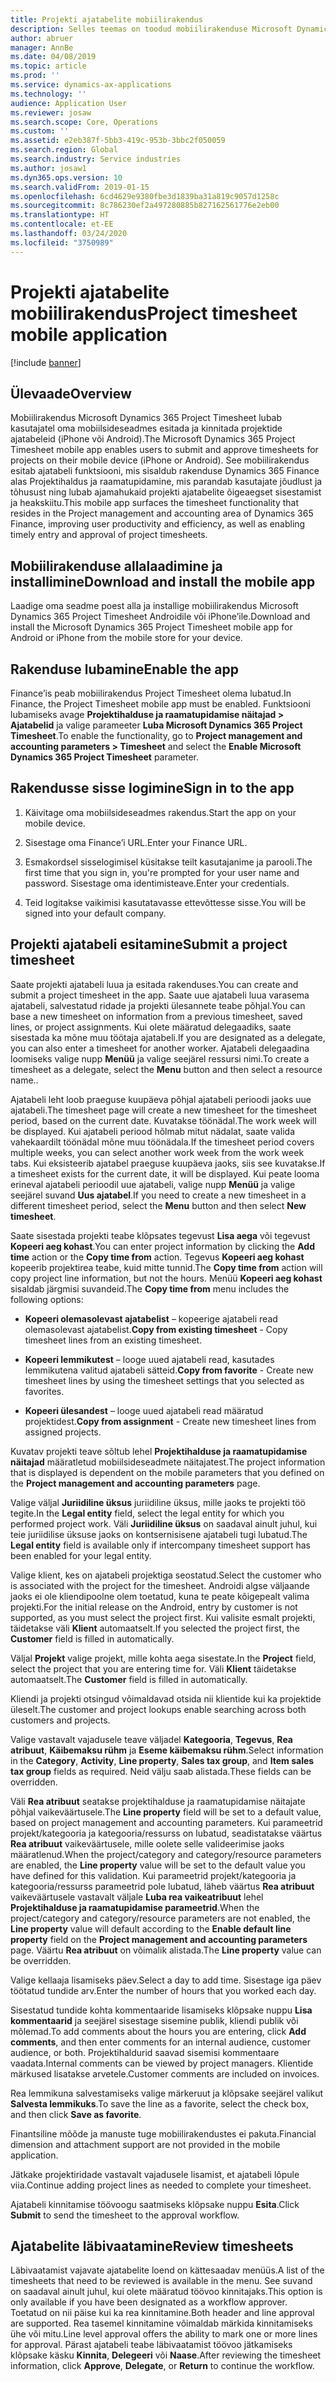 ```yaml
---
title: Projekti ajatabelite mobiilirakendus
description: Selles teemas on toodud mobiilirakenduse Microsoft Dynamics 365 Project Timesheet teave. Mobiilirakendus Project Timesheet lubab kasutajatel oma mobiilsideseadmes esitada ja kinnitada projektide ajatabeleid.
author: abruer
manager: AnnBe
ms.date: 04/08/2019
ms.topic: article
ms.prod: ''
ms.service: dynamics-ax-applications
ms.technology: ''
audience: Application User
ms.reviewer: josaw
ms.search.scope: Core, Operations
ms.custom: ''
ms.assetid: e2eb387f-5bb3-419c-953b-3bbc2f050059
ms.search.region: Global
ms.search.industry: Service industries
ms.author: josaw1
ms.dyn365.ops.version: 10
ms.search.validFrom: 2019-01-15
ms.openlocfilehash: 6cd4629e9380fbe3d1839ba31a819c9057d1258c
ms.sourcegitcommit: 8c786230ef2a497280885b827162561776e2eb00
ms.translationtype: HT
ms.contentlocale: et-EE
ms.lasthandoff: 03/24/2020
ms.locfileid: "3750989"
---
```

# <a name="project-timesheet-mobile-application"></a><span data-ttu-id="a02be-104">Projekti ajatabelite mobiilirakendus</span><span class="sxs-lookup"><span data-stu-id="a02be-104">Project timesheet mobile application</span></span>

[!include [banner](../includes/banner.md)]

## <a name="overview"></a><span data-ttu-id="a02be-105">Ülevaade</span><span class="sxs-lookup"><span data-stu-id="a02be-105">Overview</span></span>

<span data-ttu-id="a02be-106">Mobiilirakendus Microsoft Dynamics 365 Project Timesheet lubab kasutajatel oma mobiilsideseadmes esitada ja kinnitada projektide ajatabeleid (iPhone või Android).</span><span class="sxs-lookup"><span data-stu-id="a02be-106">The Microsoft Dynamics 365 Project Timesheet mobile app enables users to submit and approve timesheets for projects on their mobile device (iPhone or Android).</span></span> <span data-ttu-id="a02be-107">See mobiilirakendus esitab ajatabeli funktsiooni, mis sisaldub rakenduse Dynamics 365 Finance alas Projektihaldus ja raamatupidamine, mis parandab kasutajate jõudlust ja tõhusust ning lubab ajamahukaid projekti ajatabelite õigeaegset sisestamist ja heakskiitu.</span><span class="sxs-lookup"><span data-stu-id="a02be-107">This mobile app surfaces the timesheet functionality that resides in the Project management and accounting area of Dynamics 365 Finance, improving user productivity and efficiency, as well as enabling timely entry and approval of project timesheets.</span></span>

## <a name="download-and-install-the-mobile-app"></a><span data-ttu-id="a02be-108">Mobiilirakenduse allalaadimine ja installimine</span><span class="sxs-lookup"><span data-stu-id="a02be-108">Download and install the mobile app</span></span>

<span data-ttu-id="a02be-109">Laadige oma seadme poest alla ja installige mobiilirakendus Microsoft Dynamics 365 Project Timesheet Androidile või iPhone’ile.</span><span class="sxs-lookup"><span data-stu-id="a02be-109">Download and install the Microsoft Dynamics 365 Project Timesheet mobile app for Android or iPhone from the mobile store for your device.</span></span>

## <a name="enable-the-app"></a><span data-ttu-id="a02be-110">Rakenduse lubamine</span><span class="sxs-lookup"><span data-stu-id="a02be-110">Enable the app</span></span> 

<span data-ttu-id="a02be-111">Finance’is peab mobiilirakendus Project Timesheet olema lubatud.</span><span class="sxs-lookup"><span data-stu-id="a02be-111">In Finance, the Project Timesheet mobile app must be enabled.</span></span> <span data-ttu-id="a02be-112">Funktsiooni lubamiseks avage **Projektihalduse ja raamatupidamise näitajad \> Ajatabelid** ja valige parameeter **Luba Microsoft Dynamics 365 Project Timesheet**.</span><span class="sxs-lookup"><span data-stu-id="a02be-112">To enable the functionality, go to **Project management and accounting parameters \> Timesheet** and select the **Enable Microsoft Dynamics 365 Project Timesheet** parameter.</span></span>

## <a name="sign-in-to-the-app"></a><span data-ttu-id="a02be-113">Rakendusse sisse logimine</span><span class="sxs-lookup"><span data-stu-id="a02be-113">Sign in to the app</span></span>

1.  <span data-ttu-id="a02be-114">Käivitage oma mobiilsideseadmes rakendus.</span><span class="sxs-lookup"><span data-stu-id="a02be-114">Start the app on your mobile device.</span></span>

2.  <span data-ttu-id="a02be-115">Sisestage oma Finance’i URL.</span><span class="sxs-lookup"><span data-stu-id="a02be-115">Enter your Finance URL.</span></span>

3.  <span data-ttu-id="a02be-116">Esmakordsel sisselogimisel küsitakse teilt kasutajanime ja parooli.</span><span class="sxs-lookup"><span data-stu-id="a02be-116">The first time that you sign in, you're prompted for your user name and password.</span></span> <span data-ttu-id="a02be-117">Sisestage oma identimisteave.</span><span class="sxs-lookup"><span data-stu-id="a02be-117">Enter your credentials.</span></span>

4.  <span data-ttu-id="a02be-118">Teid logitakse vaikimisi kasutatavasse ettevõttesse sisse.</span><span class="sxs-lookup"><span data-stu-id="a02be-118">You will be signed into your default company.</span></span>

## <a name="submit-a-project-timesheet"></a><span data-ttu-id="a02be-119">Projekti ajatabeli esitamine</span><span class="sxs-lookup"><span data-stu-id="a02be-119">Submit a project timesheet</span></span>

<span data-ttu-id="a02be-120">Saate projekti ajatabeli luua ja esitada rakenduses.</span><span class="sxs-lookup"><span data-stu-id="a02be-120">You can create and submit a project timesheet in the app.</span></span> <span data-ttu-id="a02be-121">Saate uue ajatabeli luua varasema ajatabeli, salvestatud ridade ja projekti ülesannete teabe põhjal.</span><span class="sxs-lookup"><span data-stu-id="a02be-121">You can base a new timesheet on information from a previous timesheet, saved lines, or project assignments.</span></span> <span data-ttu-id="a02be-122">Kui olete määratud delegaadiks, saate sisestada ka mõne muu töötaja ajatabeli.</span><span class="sxs-lookup"><span data-stu-id="a02be-122">If you are designated as a delegate, you can also enter a timesheet for another worker.</span></span> <span data-ttu-id="a02be-123">Ajatabeli delegaadina loomiseks valige nupp **Menüü** ja valige seejärel ressursi nimi.</span><span class="sxs-lookup"><span data-stu-id="a02be-123">To create a timesheet as a delegate, select the **Menu** button and then select a resource name..</span></span>

<span data-ttu-id="a02be-124">Ajatabeli leht loob praeguse kuupäeva põhjal ajatabeli perioodi jaoks uue ajatabeli.</span><span class="sxs-lookup"><span data-stu-id="a02be-124">The timesheet page will create a new timesheet for the timesheet period, based on the current date.</span></span> <span data-ttu-id="a02be-125">Kuvatakse töönädal.</span><span class="sxs-lookup"><span data-stu-id="a02be-125">The work week will be displayed.</span></span> <span data-ttu-id="a02be-126">Kui ajatabeli periood hõlmab mitut nädalat, saate valida vahekaardilt töönädal mõne muu töönädala.</span><span class="sxs-lookup"><span data-stu-id="a02be-126">If the timesheet period covers multiple weeks, you can select another work week from the work week tabs.</span></span>
<span data-ttu-id="a02be-127">Kui eksisteerib ajatabel praeguse kuupäeva jaoks, siis see kuvatakse.</span><span class="sxs-lookup"><span data-stu-id="a02be-127">If a timesheet exists for the current date, it will be displayed.</span></span> <span data-ttu-id="a02be-128">Kui peate looma erineval ajatabeli perioodil uue ajatabeli, valige nupp **Menüü** ja valige seejärel suvand **Uus ajatabel**.</span><span class="sxs-lookup"><span data-stu-id="a02be-128">If you need to create a new timesheet in a different timesheet period, select the **Menu** button and then select **New timesheet**.</span></span>

<span data-ttu-id="a02be-129">Saate sisestada projekti teabe klõpsates tegevust **Lisa aega** või tegevust **Kopeeri aeg kohast**.</span><span class="sxs-lookup"><span data-stu-id="a02be-129">You can enter project information by clicking the **Add time** action or the **Copy time from** action.</span></span> <span data-ttu-id="a02be-130">Tegevus **Kopeeri aeg kohast** kopeerib projektirea teabe, kuid mitte tunnid.</span><span class="sxs-lookup"><span data-stu-id="a02be-130">The **Copy time from** action will copy project line information, but not the hours.</span></span> <span data-ttu-id="a02be-131">Menüü **Kopeeri aeg kohast** sisaldab järgmisi suvandeid.</span><span class="sxs-lookup"><span data-stu-id="a02be-131">The **Copy time from** menu includes the following options:</span></span>

- <span data-ttu-id="a02be-132">**Kopeeri olemasolevast ajatabelist** – kopeerige ajatabeli read olemasolevast ajatabelist.</span><span class="sxs-lookup"><span data-stu-id="a02be-132">**Copy from existing timesheet** - Copy timesheet lines from an existing timesheet.</span></span>

- <span data-ttu-id="a02be-133">**Kopeeri lemmikutest** – looge uued ajatabeli read, kasutades lemmikutena valitud ajatabeli sätteid.</span><span class="sxs-lookup"><span data-stu-id="a02be-133">**Copy from favorite** - Create new timesheet lines by using the timesheet settings that you selected as favorites.</span></span>

- <span data-ttu-id="a02be-134">**Kopeeri ülesandest** – looge uued ajatabeli read määratud projektidest.</span><span class="sxs-lookup"><span data-stu-id="a02be-134">**Copy from assignment** - Create new timesheet lines from assigned projects.</span></span>

<span data-ttu-id="a02be-135">Kuvatav projekti teave sõltub lehel **Projektihalduse ja raamatupidamise näitajad** määratletud mobiilsideseadmete näitajatest.</span><span class="sxs-lookup"><span data-stu-id="a02be-135">The project information that is displayed is dependent on the mobile parameters that you defined on the **Project management and accounting parameters** page.</span></span>

<span data-ttu-id="a02be-136">Valige väljal **Juriidiline üksus** juriidiline üksus, mille jaoks te projekti töö tegite.</span><span class="sxs-lookup"><span data-stu-id="a02be-136">In the **Legal entity** field, select the legal entity for which you performed project work.</span></span> <span data-ttu-id="a02be-137">Väli **Juriidiline üksus** on saadaval ainult juhul, kui teie juriidilise üksuse jaoks on kontsernisisene ajatabeli tugi lubatud.</span><span class="sxs-lookup"><span data-stu-id="a02be-137">The **Legal entity** field is available only if intercompany timesheet support has been enabled for your legal entity.</span></span>

<span data-ttu-id="a02be-138">Valige klient, kes on ajatabeli projektiga seostatud.</span><span class="sxs-lookup"><span data-stu-id="a02be-138">Select the customer who is associated with the project for the timesheet.</span></span> <span data-ttu-id="a02be-139">Androidi algse väljaande jaoks ei ole kliendipoolne olem toetatud, kuna te peate kõigepealt valima projekti.</span><span class="sxs-lookup"><span data-stu-id="a02be-139">For the initial release on the Android, entry by customer is not supported, as you must select the project first.</span></span> <span data-ttu-id="a02be-140">Kui valisite esmalt projekti, täidetakse väli **Klient** automaatselt.</span><span class="sxs-lookup"><span data-stu-id="a02be-140">If you selected the project first, the **Customer** field is filled in automatically.</span></span>

<span data-ttu-id="a02be-141">Väljal **Projekt** valige projekt, mille kohta aega sisestate.</span><span class="sxs-lookup"><span data-stu-id="a02be-141">In the **Project** field, select the project that you are entering time for.</span></span> <span data-ttu-id="a02be-142">Väli **Klient** täidetakse automaatselt.</span><span class="sxs-lookup"><span data-stu-id="a02be-142">The **Customer** field is filled in automatically.</span></span>

<span data-ttu-id="a02be-143">Kliendi ja projekti otsingud võimaldavad otsida nii klientide kui ka projektide üleselt.</span><span class="sxs-lookup"><span data-stu-id="a02be-143">The customer and project lookups enable searching across both customers and projects.</span></span>

<span data-ttu-id="a02be-144">Valige vastavalt vajadusele teave väljadel **Kategooria**, **Tegevus**, **Rea atribuut**, **Käibemaksu rühm** ja **Eseme käibemaksu rühm**.</span><span class="sxs-lookup"><span data-stu-id="a02be-144">Select information in the **Category**, **Activity**, **Line property**, **Sales tax group**, and **Item sales tax group** fields as required.</span></span> <span data-ttu-id="a02be-145">Neid välju saab alistada.</span><span class="sxs-lookup"><span data-stu-id="a02be-145">These fields can be overridden.</span></span>

<span data-ttu-id="a02be-146">Väli **Rea atribuut** seatakse projektihalduse ja raamatupidamise näitajate põhjal vaikeväärtusele.</span><span class="sxs-lookup"><span data-stu-id="a02be-146">The **Line property** field will be set to a default value, based on project management and accounting parameters.</span></span> <span data-ttu-id="a02be-147">Kui parameetrid projekt/kategooria ja kategooria/ressurss on lubatud, seadistatakse väärtus **Rea atribuut** vaikeväärtusele, mille oolete selle valideerimise jaoks määratlenud.</span><span class="sxs-lookup"><span data-stu-id="a02be-147">When the project/category and category/resource parameters are enabled, the **Line property** value will be set to the default value you have defined for this validation.</span></span> <span data-ttu-id="a02be-148">Kui parameetrid projekt/kategooria ja kategooria/ressurss parameetrid pole lubatud, läheb väärtus **Rea atribuut** vaikeväärtusele vastavalt väljale **Luba rea vaikeatribuut** lehel **Projektihalduse ja raamatupidamise parameetrid**.</span><span class="sxs-lookup"><span data-stu-id="a02be-148">When the project/category and category/resource parameters are not enabled, the **Line property** value will default according to the **Enable default line property** field on the **Project management and accounting parameters** page.</span></span> <span data-ttu-id="a02be-149">Väärtu **Rea atribuut** on võimalik alistada.</span><span class="sxs-lookup"><span data-stu-id="a02be-149">The **Line property** value can be overridden.</span></span>

<span data-ttu-id="a02be-150">Valige kellaaja lisamiseks päev.</span><span class="sxs-lookup"><span data-stu-id="a02be-150">Select a day to add time.</span></span> <span data-ttu-id="a02be-151">Sisestage iga päev töötatud tundide arv.</span><span class="sxs-lookup"><span data-stu-id="a02be-151">Enter the number of hours that you worked each day.</span></span>

<span data-ttu-id="a02be-152">Sisestatud tundide kohta kommentaaride lisamiseks klõpsake nuppu **Lisa kommentaarid** ja seejärel sisestage sisemine publik, kliendi publik või mõlemad.</span><span class="sxs-lookup"><span data-stu-id="a02be-152">To add comments about the hours you are entering, click **Add comments**, and then enter comments for an internal audience, customer audience, or both.</span></span>
<span data-ttu-id="a02be-153">Projektihaldurid saavad sisemisi kommentaare vaadata.</span><span class="sxs-lookup"><span data-stu-id="a02be-153">Internal comments can be viewed by project managers.</span></span> <span data-ttu-id="a02be-154">Klientide märkused lisatakse arvetele.</span><span class="sxs-lookup"><span data-stu-id="a02be-154">Customer comments are included on invoices.</span></span>

<span data-ttu-id="a02be-155">Rea lemmikuna salvestamiseks valige märkeruut ja klõpsake seejärel valikut **Salvesta lemmikuks**.</span><span class="sxs-lookup"><span data-stu-id="a02be-155">To save the line as a favorite, select the check box, and then click **Save as favorite**.</span></span>

<span data-ttu-id="a02be-156">Finantsiline mõõde ja manuste tuge mobiilirakendustes ei pakuta.</span><span class="sxs-lookup"><span data-stu-id="a02be-156">Financial dimension and attachment support are not provided in the mobile application.</span></span>

<span data-ttu-id="a02be-157">Jätkake projektiridade vastavalt vajadusele lisamist, et ajatabeli lõpule viia.</span><span class="sxs-lookup"><span data-stu-id="a02be-157">Continue adding project lines as needed to complete your timesheet.</span></span>

<span data-ttu-id="a02be-158">Ajatabeli kinnitamise töövoogu saatmiseks klõpsake nuppu **Esita**.</span><span class="sxs-lookup"><span data-stu-id="a02be-158">Click **Submit** to send the timesheet to the approval workflow.</span></span>

## <a name="review-timesheets"></a><span data-ttu-id="a02be-159">Ajatabelite läbivaatamine</span><span class="sxs-lookup"><span data-stu-id="a02be-159">Review timesheets</span></span>

<span data-ttu-id="a02be-160">Läbivaatamist vajavate ajatabelite loend on kättesaadav menüüs.</span><span class="sxs-lookup"><span data-stu-id="a02be-160">A list of the timesheets that need to be reviewed is available in the menu.</span></span> <span data-ttu-id="a02be-161">See suvand on saadaval ainult juhul, kui olete määratud töövoo kinnitajaks.</span><span class="sxs-lookup"><span data-stu-id="a02be-161">This option is only available if you have been designated as a workflow approver.</span></span> <span data-ttu-id="a02be-162">Toetatud on nii päise kui ka rea kinnitamine.</span><span class="sxs-lookup"><span data-stu-id="a02be-162">Both header and line approval are supported.</span></span> <span data-ttu-id="a02be-163">Rea tasemel kinnitamine võimaldab märkida kinnitamiseks ühe või mitu.</span><span class="sxs-lookup"><span data-stu-id="a02be-163">Line level approval offers the ability to mark one or more lines for approval.</span></span> <span data-ttu-id="a02be-164">Pärast ajatabeli teabe läbivaatamist töövoo jätkamiseks klõpsake käsku **Kinnita**, **Delegeeri** või **Naase**.</span><span class="sxs-lookup"><span data-stu-id="a02be-164">After reviewing the timesheet information, click **Approve**, **Delegate**, or **Return** to continue the workflow.</span></span>
